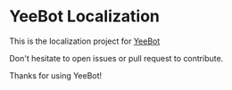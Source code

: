 # YeeBot Localization

This is the localization project for [YeeBot](https://thebrunorm.github.io/yeebot/)

Don't hesitate to open issues or pull request to contribute.

Thanks for using YeeBot!
